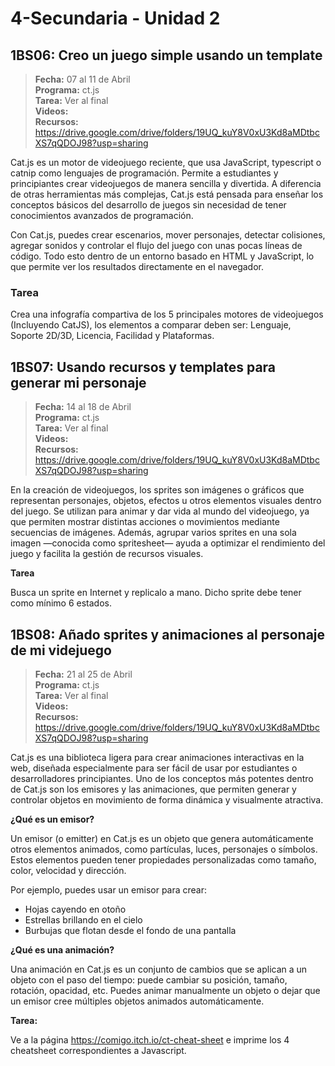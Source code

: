 # 4-Secundaria - Unidad 2

## 1BS06: Creo un juego simple usando un template

> <i class="bi bi-calendar"></i> **Fecha:** 07 al 11 de Abril<br><i class="bi bi-laptop"></i> **Programa:** ct.js<br><i class="bi bi-clipboard-check"></i> **Tarea:** Ver al final<br><i class="bi bi-youtube txt-red"></i> **Videos:** <br> <i class="bi bi-backpack"></i> **Recursos:** https://drive.google.com/drive/folders/19UQ_kuY8V0xU3Kd8aMDtbcXS7qQDOJ98?usp=sharing

Cat.js es un motor de videojuego reciente, que usa JavaScript, typescript o catnip como lenguajes de programación. Permite a estudiantes y principiantes crear videojuegos de manera sencilla y divertida. A diferencia de otras herramientas más complejas, Cat.js está pensada para enseñar los conceptos básicos del desarrollo de juegos sin necesidad de tener conocimientos avanzados de programación.

Con Cat.js, puedes crear escenarios, mover personajes, detectar colisiones, agregar sonidos y controlar el flujo del juego con unas pocas líneas de código. Todo esto dentro de un entorno basado en HTML y JavaScript, lo que permite ver los resultados directamente en el navegador.

### Tarea

Crea una infografía compartiva de los 5 principales motores de videojuegos (Incluyendo CatJS), los elementos a comparar deben ser: Lenguaje, Soporte 2D/3D,	Licencia, Facilidad y Plataformas.

## 1BS07: Usando recursos y templates para generar mi personaje

> <i class="bi bi-calendar"></i> **Fecha:** 14 al 18 de Abril<br><i class="bi bi-laptop"></i> **Programa:** ct.js<br><i class="bi bi-clipboard-check"></i> **Tarea:** Ver al final<br><i class="bi bi-youtube txt-red"></i> **Videos:** <br> <i class="bi bi-backpack"></i> **Recursos:** https://drive.google.com/drive/folders/19UQ_kuY8V0xU3Kd8aMDtbcXS7qQDOJ98?usp=sharing

En la creación de videojuegos, los sprites son imágenes o gráficos que representan personajes, objetos, efectos u otros elementos visuales dentro del juego. Se utilizan para animar y dar vida al mundo del videojuego, ya que permiten mostrar distintas acciones o movimientos mediante secuencias de imágenes. Además, agrupar varios sprites en una sola imagen —conocida como spritesheet— ayuda a optimizar el rendimiento del juego y facilita la gestión de recursos visuales.

**Tarea**

Busca un sprite en Internet y replicalo a mano. Dicho sprite debe tener como mínimo 6 estados.

<div class="currentTheme">

## 1BS08: Añado sprites y animaciones al personaje de mi videjuego

> <i class="bi bi-calendar"></i> **Fecha:** 21 al 25 de Abril<br><i class="bi bi-laptop"></i> **Programa:** ct.js<br><i class="bi bi-clipboard-check"></i> **Tarea:** Ver al final<br><i class="bi bi-youtube txt-red"></i> **Videos:** <br> <i class="bi bi-backpack"></i> **Recursos:** https://drive.google.com/drive/folders/19UQ_kuY8V0xU3Kd8aMDtbcXS7qQDOJ98?usp=sharing

Cat.js es una biblioteca ligera para crear animaciones interactivas en la web, diseñada especialmente para ser fácil de usar por estudiantes o desarrolladores principiantes. Uno de los conceptos más potentes dentro de Cat.js son los emisores y las animaciones, que permiten generar y controlar objetos en movimiento de forma dinámica y visualmente atractiva.

**¿Qué es un emisor?**

Un emisor (o emitter) en Cat.js es un objeto que genera automáticamente otros elementos animados, como partículas, luces, personajes o símbolos. Estos elementos pueden tener propiedades personalizadas como tamaño, color, velocidad y dirección.

Por ejemplo, puedes usar un emisor para crear:

- Hojas cayendo en otoño
- Estrellas brillando en el cielo
- Burbujas que flotan desde el fondo de una pantalla

**¿Qué es una animación?**

Una animación en Cat.js es un conjunto de cambios que se aplican a un objeto con el paso del tiempo: puede cambiar su posición, tamaño, rotación, opacidad, etc. Puedes animar manualmente un objeto o dejar que un emisor cree múltiples objetos animados automáticamente.

**Tarea:**

Ve a la página https://comigo.itch.io/ct-cheat-sheet e imprime los 4 cheatsheet correspondientes a Javascript.

</div>
